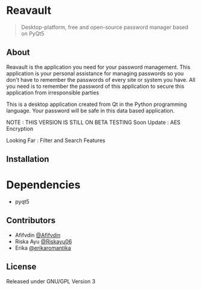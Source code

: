 # Reavault

> Desktop-platform, free and open-source password manager based on PyQt5

## About

Reavault is the application you need for your password management. This application is your personal assistance for managing passwords so you don't have to remember the passwords of every site or system you have. All you need is to remember the password of this application to secure this application from irresponsible parties

This is a desktop application created from Qt in the Python programming language. Your password will be safe in this data based application.

NOTE : THIS VERSION IS STILL ON BETA TESTING
Soon Update : AES Encryption

Looking Far : Filter and Search Features

## Installation

# Dependencies
- pyqt5

## Contributors

- Afifvdin  [@Afifvdin](https://github.com/Afifvdin)
- Riska Ayu [@Riskayu06](https://github.com/Riskayu06)
- Erika     [@erikaromantika](https://github.com/erikaromantika)

## License

Released under GNU/GPL Version 3
